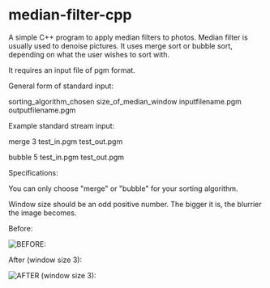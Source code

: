 # median-filter-cpp
A simple C++ program to apply median filters to photos. Median filter is usually used to denoise pictures. It uses merge sort or bubble sort, depending on what the user wishes to sort with.

It requires an input file of pgm format.

General form of standard input:

sorting_algorithm_chosen size_of_median_window inputfilename.pgm outputfilename.pgm

Example standard stream input:

merge 3 test_in.pgm test_out.pgm

bubble 5 test_in.pgm test_out.pgm

Specifications:

You can only choose "merge" or "bubble" for your sorting algorithm.

Window size should be an odd positive number. The bigger it is, the blurrier the image becomes.


Before:

![BEFORE:](https://user-images.githubusercontent.com/39965799/114322722-69bf2b80-9b2a-11eb-83f7-d7fa1a797611.png)

After (window size 3):

![AFTER (window size 3):](https://user-images.githubusercontent.com/39965799/114322728-73489380-9b2a-11eb-919c-64973d670f14.png)
